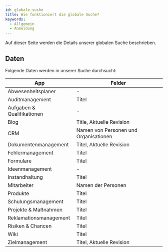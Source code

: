 ```yaml
---
id: globale-suche
title: Wie funktioniert die globale Suche?
keywords:
  - Allgemein
  - Anmeldung
---
```


Auf dieser Seite werden die Details unserer globalen Suche beschrieben.

## Daten

<!-- Im Allgemein wird statische Daten (z.B App-Namen) und in Datenbanken gespeicherte Daten durchgesucht.

Es gilt dann folgende :

1. Beim direkte Click auf dem App-Name in der App-Liste werden Sie in die Index-Seite gebracht.
   ![Allgemein](https://caqadmin.blob.core.windows.net/public-screenshots/manual-screenshots/GlobalSearchDirect.gif)

2. Gespeicherte Daten können durchgesucht werden, indem "Suche eingrenzen" geklickt werden. Die Suche kann in diesem Fall bis zu App-Ebene eingrenzen.
   ![Specific Search](https://caqadmin.blob.core.windows.net/public-screenshots/manual-screenshots/GlobalSearch.gif) -->

Folgende Daten werden in unserer Suche durchsucht:

| App                        | Felder                                |
| -------------------------- | ------------------------------------- |
| Abwesenheitsplaner         | -                                     |
| Auditmanagement            | Titel                                 |
| Aufgaben & Qualifikationen | -                                     |
| Blog                       | Title, Aktuelle Revision              |
| CRM                        | Namen von Personen und Organisationen |
| Dokumentenmanagement       | Titel, Aktuelle Revision              |
| Fehlermanagement           | Titel                                 |
| Formulare                  | Titel                                 |
| Ideenmanagement            | -                                     |
| Instandhaltung             | Titel                                 |
| Mitarbeiter                | Namen der Personen                    |
| Produkte                   | Titel                                 |
| Schulungsmanagement        | Titel                                 |
| Projekte & Maßnahmen       | Titel                                 |
| Reklamationsmanagement     | Titel                                 |
| Risiken & Chancen          | Titel                                 |
| Wiki                       | Titel                                 |
| Zielmanagement             | Titel, Aktuelle Revision              |

<!-- ### Zugriff

Bei fehlende Zugriff auf die Daten wird als leere Menge zurückgegeben. -->
